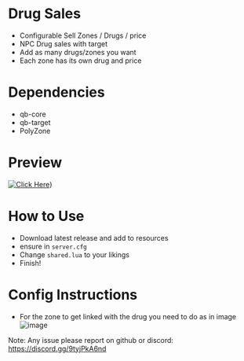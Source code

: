 # Drug Sales
- Configurable Sell Zones / Drugs / price
- NPC Drug sales with target
- Add as many drugs/zones you want 
- Each zone has its own drug and price

# Dependencies
- qb-core
- qb-target
- PolyZone

# Preview
[![Click Here](https://user-images.githubusercontent.com/72443203/169163591-d4956c2d-436d-4a42-8c75-71398fc2c273.png)](https://www.youtube.com/watch?v=0EmvAfaEDzE))

# How to Use
- Download latest release and add to resources
- ensure in `server.cfg`
- Change `shared.lua` to your likings
- Finish!

# Config Instructions
- For the zone to get linked with the drug you need to do as in image
![image](https://user-images.githubusercontent.com/72443203/169163240-b4ec305b-a26a-4ca6-8cc4-5e85feba7c1c.png)


Note: Any issue please report on github or discord: https://discord.gg/9tyjPkA6nd
